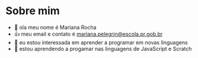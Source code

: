 # Sobre mim
- 👋 ola meu nome é Mariana Rocha
- :+1: meu email e contato é mariana.pelegrin@escola.pr.gob.br
- 👀 eu estou interessada em aprender a programar em novas linguagens
- 🌱 estou aprendendo a progamar nas linguagens de JavaScript e Scratch




